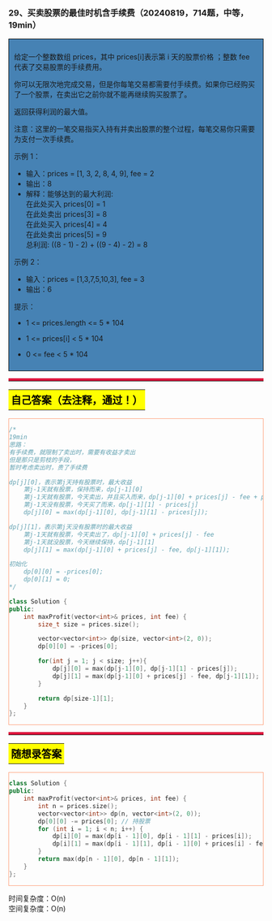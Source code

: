 ### 29、买卖股票的最佳时机含手续费（20240819，714题，中等，19min）
<div style="border: 1px solid black; padding: 10px; background-color: SteelBlue;">

给定一个整数数组 prices，其中 prices[i]表示第 i 天的股票价格 ；整数 fee 代表了交易股票的手续费用。

你可以无限次地完成交易，但是你每笔交易都需要付手续费。如果你已经购买了一个股票，在卖出它之前你就不能再继续购买股票了。

返回获得利润的最大值。

注意：这里的一笔交易指买入持有并卖出股票的整个过程，每笔交易你只需要为支付一次手续费。

 

示例 1：

- 输入：prices = [1, 3, 2, 8, 4, 9], fee = 2
- 输出：8
- 解释：能够达到的最大利润:    
在此处买入 prices[0] = 1  
在此处卖出 prices[3] = 8  
在此处买入 prices[4] = 4  
在此处卖出 prices[5] = 9  
总利润: ((8 - 1) - 2) + ((9 - 4) - 2) = 8  

示例 2：

- 输入：prices = [1,3,7,5,10,3], fee = 3
- 输出：6
 

提示：

- 1 <= prices.length <= 5 * 104
- 1 <= prices[i] < 5 * 104
- 0 <= fee < 5 * 104

  </p>
</div>

<hr style="border-top: 5px solid #DC143C;">
<table>
  <tr>
    <td bgcolor="Yellow" style="padding: 5px; border: 0px solid black;">
      <span style="font-weight: bold; font-size: 20px;color: black;">
      自己答案（去注释，通过！）
      </span>
    </td>
  </tr>
</table>
<div style="padding: 0px; border: 1.5px solid LightSalmon; margin-bottom: 10px;">

```C++ {.line-numbers}
/*
19min
思路：
有手续费，就限制了卖出时，需要有收益才卖出
但是那只是剪枝的手段，
暂时考虑卖出时，贵了手续费

dp[j][0]，表示第j天持有股票时，最大收益
    第j-1天就有股票，保持而来，dp[j-1][0]
    第j-1天就有股票，今天卖出，并且买入而来，dp[j-1][0] + prices[j] - fee + prices[j] = dp[j-1][0] - fee，这种情况比如小于上面情况，可以不考虑！！！
    第j-1天没有股票，今天买了而来，dp[j-1][1] - prices[j]
    dp[j][0] = max(dp[j-1][0], dp[j-1][1] - prices[j]);

dp[j][1]，表示第j天没有股票时的最大收益
    第j-1天就有股票，今天卖出了，dp[j-1][0] + prices[j] - fee
    第j-1天就没股票，今天继续保持，dp[j-1][1]
    dp[j][1] = max(dp[j-1][0] + prices[j] - fee, dp[j-1][1]);

初始化
    dp[0][0] = -prices[0];
    dp[0][1] = 0;
*/

class Solution {
public:
    int maxProfit(vector<int>& prices, int fee) {
        size_t size = prices.size();

        vector<vector<int>> dp(size, vector<int>(2, 0));
        dp[0][0] = -prices[0];

        for(int j = 1; j < size; j++){
            dp[j][0] = max(dp[j-1][0], dp[j-1][1] - prices[j]);
            dp[j][1] = max(dp[j-1][0] + prices[j] - fee, dp[j-1][1]);
        }

        return dp[size-1][1];
    }
};
```

</div>

<hr style="border-top: 5px solid #DC143C;">

<table>
  <tr>
    <td bgcolor="Yellow" style="padding: 5px; border: 0px solid black;">
      <span style="font-weight: bold; font-size: 20px;color: black;">
      随想录答案
      </span>
    </td>
  </tr>
</table>

<div style="padding: 0px; border: 1.5px solid LightSalmon; margin-bottom: 10px">

```C++ {.line-numbers}
class Solution {
public:
    int maxProfit(vector<int>& prices, int fee) {
        int n = prices.size();
        vector<vector<int>> dp(n, vector<int>(2, 0));
        dp[0][0] -= prices[0]; // 持股票
        for (int i = 1; i < n; i++) {
            dp[i][0] = max(dp[i - 1][0], dp[i - 1][1] - prices[i]);
            dp[i][1] = max(dp[i - 1][1], dp[i - 1][0] + prices[i] - fee);
        }
        return max(dp[n - 1][0], dp[n - 1][1]);
    }
};
```
</div>

时间复杂度：O(n)  
空间复杂度：O(n)